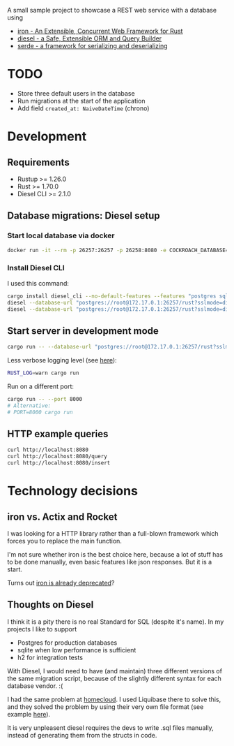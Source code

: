 A small sample project to showcase a REST web service with a database using

- [iron - An Extensible, Concurrent Web Framework for Rust](https://github.com/iron/iron)
- [diesel - a Safe, Extensible ORM and Query Builder](https://diesel.rs/)
- [serde - a framework for serializing and deserializing](https://serde.rs/)

# TODO

- Store three default users in the database
- Run migrations at the start of the application
- Add field `created_at: NaiveDateTime` (chrono)

# Development

## Requirements

- Rustup >= 1.26.0
- Rust >= 1.70.0
- Diesel CLI >= 2.1.0

## Database migrations: Diesel setup

### Start local database via docker

```bash
docker run -it --rm -p 26257:26257 -p 26258:8080 -e COCKROACH_DATABASE=rust cockroachdb/cockroach start-single-node --insecure
```

### Install Diesel CLI

I used this command:

```bash
cargo install diesel_cli --no-default-features --features "postgres sqlite"
diesel --database-url "postgres://root@172.17.0.1:26257/rust?sslmode=disable" setup
diesel --database-url "postgres://root@172.17.0.1:26257/rust?sslmode=disable" migration run
```

## Start server in development mode

```bash
cargo run -- --database-url "postgres://root@172.17.0.1:26257/rust?sslmode=disable"
```

Less verbose logging level (see [here](https://docs.rs/env_logger/latest/env_logger/#enabling-logging)):

```bash
RUST_LOG=warn cargo run
```

Run on a different port:

```bash
cargo run -- --port 8000
# Alternative:
# PORT=8000 cargo run
```

## HTTP example queries

```bash
curl http://localhost:8080
curl http://localhost:8080/query
curl http://localhost:8080/insert
```

# Technology decisions

## iron vs. Actix and Rocket

I was looking for a HTTP library rather than a full-blown framework which forces you to replace the main function.

I'm not sure whether iron is the best choice here, because a lot of stuff has to be done manually,
even basic features like json responses. But it is a start.

Turns out [iron is already deprecated](https://github.com/DavidBM/rust-webserver-example-with-iron-diesel-r2d2-serde)?

## Thoughts on Diesel

I think it is a pity there is no real Standard for SQL (despite it's name).
In my projects I like to support

- Postgres for production databases
- sqlite when low performance is sufficient
- h2 for integration tests

With Diesel, I would need to have (and maintain) three different versions of the same migration script,
because of the slightly different syntax for each database vendor. :(

I had the same problem at [homecloud](https://gitlab.com/neonews-homecloud/api/). I used Liquibase there to solve this,
and they solved the problem by using their very own file format (see example
[here](https://gitlab.com/neonews-homecloud/api/-/blob/89843abb601e296c6bdfc6cfc53c6d91d6b2096c/resources/de/neonew/homecloud/database/migration/001_users-table.yaml)).

It is very unpleasent diesel requires the devs to write .sql files manually, instead of generating them from
the structs in code.
